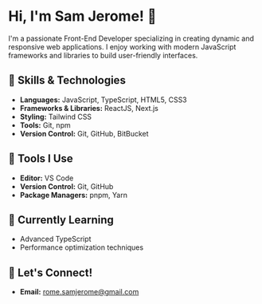 <!--## Hi there 👋 -->

<!--
**samjerome/samjerome** is a ✨ _special_ ✨ repository because its `README.md` (this file) appears on your GitHub profile.

Here are some ideas to get you started:

- 🔭 I’m currently working on ...
- 🌱 I’m currently learning ...
- 👯 I’m looking to collaborate on ...
- 🤔 I’m looking for help with ...
- 💬 Ask me about ...
- 📫 How to reach me: ...
- 😄 Pronouns: ...
- ⚡ Fun fact: ...
-->
# Hi, I'm Sam Jerome! 👋

I'm a passionate Front-End Developer specializing in creating dynamic and responsive web applications. I enjoy working with modern JavaScript frameworks and libraries to build user-friendly interfaces.

## 🚀 Skills & Technologies

- **Languages:** JavaScript, TypeScript, HTML5, CSS3
- **Frameworks & Libraries:** ReactJS, Next.js
- **Styling:** Tailwind CSS
- **Tools:** Git, npm
- **Version Control:** Git, GitHub, BitBucket

## 🔧 Tools I Use

- **Editor:** VS Code
- **Version Control:** Git, GitHub
- **Package Managers:** pnpm, Yarn

## 🌱 Currently Learning

- Advanced TypeScript
- Performance optimization techniques

## 💬 Let's Connect!

- **Email:** rome.samjerome@gmail.com

